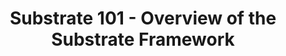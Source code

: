 ---
id: section-2-intro
title: Substrate 101 - Overview of the Substrate Framework
sidebar_label: Substrate 101 - Overview of the Substrate Framework
description: Learn how the runtime, storage, and pallets make up a Substrate-based blockchain.
---